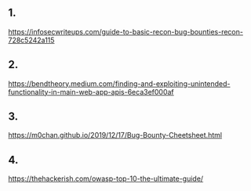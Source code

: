 ## 1.
https://infosecwriteups.com/guide-to-basic-recon-bug-bounties-recon-728c5242a115

## 2.
https://bendtheory.medium.com/finding-and-exploiting-unintended-functionality-in-main-web-app-apis-6eca3ef000af

## 3.
https://m0chan.github.io/2019/12/17/Bug-Bounty-Cheetsheet.html

## 4. 
https://thehackerish.com/owasp-top-10-the-ultimate-guide/
